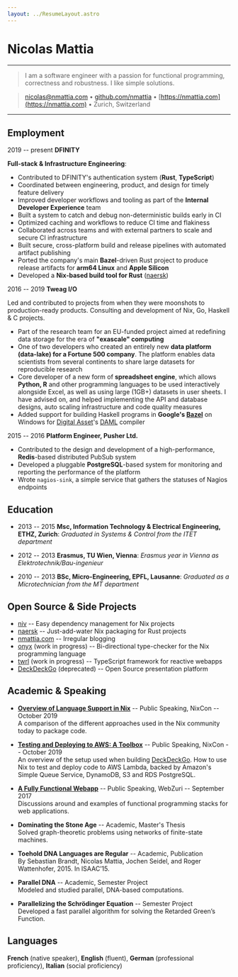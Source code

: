 ```yaml
---
layout: ../ResumeLayout.astro
---
```


# Nicolas Mattia

---

> I am a software engineer with a passion for functional programming,\
>  correctness and robustness. I like simple solutions.

> <nicolas@nmattia.com>
> • [github.com/nmattia](https://github.com/nmattia)
> • [https://nmattia.com](https://nmattia.com)
> • Zurich, Switzerland

---

## Employment

2019 -- present **DFINITY**

**Full-stack & Infrastructure Engineering**:

- Contributed to DFINITY's authentication system (**Rust**, **TypeScript**)
- Coordinated between engineering, product, and design for timely feature delivery
- Improved developer workflows and tooling as part of the **Internal Developer Experience** team
- Built a system to catch and debug non-deterministic builds early in CI
- Optimized caching and workflows to reduce CI time and flakiness
- Collaborated across teams and with external partners to scale and secure CI infrastructure
- Built secure, cross-platform build and release pipelines with automated artifact publishing
- Ported the company's main **Bazel**-driven Rust project to produce release artifacts for **arm64 Linux** and **Apple Silicon**
- Developed a **Nix-based build tool for Rust** ([naersk](https://github.com/nix-community/naersk))

2016 -- 2019 **Tweag I/O**

Led and contributed to projects from when they were moonshots to
production-ready products. Consulting and development of Nix, Go, Haskell & C projects.

- Part of the research team for an EU-funded project aimed
  at redefining data storage for the era of **"exascale" computing**
- One of two developers who created an entirely new **data platform (data-lake)
  for a Fortune 500 company**. The platform enables data scientists
  from several continents to share large datasets for reproducible
  research
- Core developer of a new form of **spreadsheet engine**, which
  allows **Python, R** and other programming languages to be used interactively
  alongside Excel, as well as using large (1GB+) datasets in user sheets. I
  have advised on, and helped implementing the API and database designs, auto
  scaling infrastructure and code quality measures
- Added support for building Haskell programs in **Google's [Bazel]** on Windows
  for [Digital Asset][DA]'s [DAML] compiler

2015 -- 2016 **Platform Engineer, Pusher Ltd.**

- Contributed to the design and development of a high-performance, **Redis**-based
  distributed PubSub system
- Developed a pluggable **PostgreSQL**-based system for monitoring and reporting the performance
  of the platform
- Wrote `nagios-sink`, a simple service that gathers the statuses of Nagios
  endpoints

[tweag]: https://tweag.io
[Bazel]: https://bazel.build/
[DA]: https://digitalasset.com/
[DAML]: https://daml.com/
[DFNITY]: https://dfinity.org

## Education

- 2013 -- 2015 **Msc, Information Technology & Electrical Engineering, ETHZ, Zurich**: _Graduated in *Systems & Control* from the *ITET* department_

- 2012 -- 2013 **Erasmus, TU Wien, Vienna**: _Erasmus year in Vienna as *Elektrotechnik/Bau-ingenieur*_

- 2010 -- 2013 **BSc, Micro-Engineering, EPFL, Lausanne**: _Graduated as a *Microtechnician* from the *MT* department_

## Open Source & Side Projects

- [niv](https://github.com/nmattia/niv/) -- Easy dependency management for Nix projects
- [naersk](https://github.com/nix-community/naersk/) -- Just-add-water Nix packaging for Rust projects
- [nmattia.com](https://nmattia.com) -- Irregular blogging
- [onyx](https://github.com/nmattia/onyx/) (work in progress) -- Bi-directional type-checker for the Nix programming language
- [twrl](https://twrl.dev) (work in progress) -- TypeScript framework for reactive webapps
- [DeckDeckGo](https://deckdeckgo.com/) (deprecated) -- Open Source presentation platform

## Academic & Speaking

- **[Overview of Language Support in Nix](https://www.youtube.com/watch?v=nXDumHZI2zg)** -- Public Speaking, NixCon -- October 2019\
   A comparison of the different approaches used in the Nix community today to
  package code.

- **[Testing and Deploying to AWS: A Toolbox](https://www.youtube.com/watch?v=lHtIvsDnH0Q)** -- Public Speaking, NixCon -- October 2019\
  An overview of the setup used when building
  [DeckDeckGo](https://deckdeckgo.com). How to use Nix to test and deploy
  code to AWS Lambda, backed by Amazon's Simple Queue Service, DynamoDB, S3
  and RDS PostgreSQL.

- **[A Fully Functional Webapp](https://www.youtube.com/watch?v=amTG4sGbXsk)** -- Public Speaking, WebZuri -- September 2017\
  Discussions around and examples of functional programming stacks for web
  applications.

- **Dominating the Stone Age** -- Academic, Master's Thesis\
  Solved graph-theoretic problems using networks of finite-state machines.

- **Toehold DNA Languages are Regular** -- Academic, Publication\
  By Sebastian Brandt, Nicolas Mattia, Jochen Seidel, and Roger Wattenhofer, 2015. In ISAAC’15.

- **Parallel DNA** -- Academic, Semester Project\
  Modeled and studied parallel, DNA-based computations.

- **Parallelizing the Schrödinger Equation** -- Semester Project\
  Developed a fast parallel algorithm for solving the Retarded Green’s Function.

## Languages

**French** (native speaker), **English** (fluent), **German** (professional proficiency), **Italian** (social proficiency)
